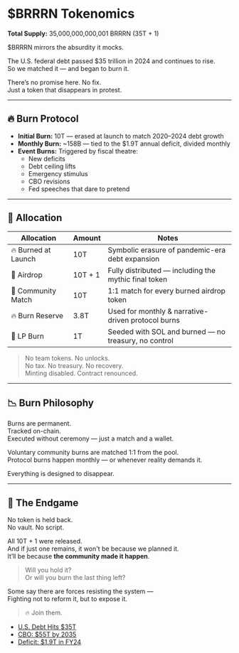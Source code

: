 # $BRRRN Tokenomics

**Total Supply:** 35,000,000,000,001 BRRRN (35T + 1)

$BRRRN mirrors the absurdity it mocks.

The U.S. federal debt passed $35 trillion in 2024 and continues to rise.  
So we matched it — and began to burn it.

There’s no promise here. No fix.  
Just a token that disappears in protest.

---

## 🔥 Burn Protocol

- **Initial Burn:** 10T — erased at launch to match 2020–2024 debt growth  
- **Monthly Burn:** ~158B — tied to the $1.9T annual deficit, divided monthly  
- **Event Burns:** Triggered by fiscal theatre:
  - New deficits  
  - Debt ceiling lifts  
  - Emergency stimulus  
  - CBO revisions  
  - Fed speeches that dare to pretend

---

## 🔢 Allocation

| Allocation           | Amount     | Notes                                                   |
|----------------------|------------|----------------------------------------------------------|
| 🔥 Burned at Launch  | 10T        | Symbolic erasure of pandemic-era debt expansion         |
| 🎯 Airdrop           | 10T + 1    | Fully distributed — including the mythic final token     |
| 🔁 Community Match   | 10T        | 1:1 match for every burned airdrop token                 |
| 🔥 Burn Reserve      | 3.8T       | Used for monthly & narrative-driven protocol burns       |
| 🌊 LP Burn           | 1T         | Seeded with SOL and burned — no treasury, no control     |

> No team tokens. No unlocks.  
> No tax. No treasury. No recovery.  
> Minting disabled. Contract renounced.

---

## 📉 Burn Philosophy

Burns are permanent.  
Tracked on-chain.  
Executed without ceremony — just a match and a wallet.

Voluntary community burns are matched 1:1 from the pool.  
Protocol burns happen monthly — or whenever reality demands it.

Everything is designed to disappear.

---

## 🧨 The Endgame

No token is held back.  
No vault. No script.

All 10T + 1 were released.  
And if just one remains, it won't be because we planned it.  
It’ll be because **the community made it happen**.

> Will you hold it?  
> Or will you burn the last thing left?

Some say there are forces resisting the system —  
Fighting not to reform it, but to expose it.

> 🔥 Join them.


- [U.S. Debt Hits $35T](https://www.visualcapitalist.com/u-s-national-debt-reaches-35-trillion/)  
- [CBO: $55T by 2035](https://www.cbo.gov/publication/59520)  
- [Deficit: $1.9T in FY24](https://www.gao.gov/products/gao-25-107138)

